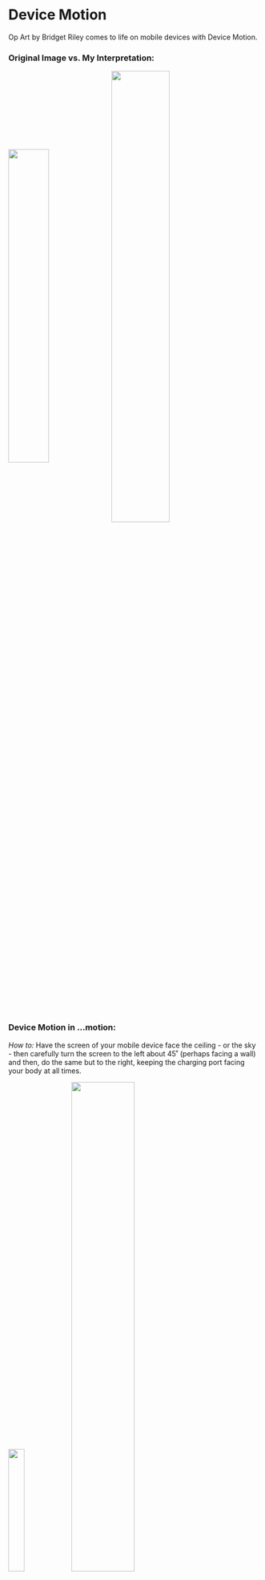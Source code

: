 # Device Motion
Op Art by Bridget Riley comes to life on mobile devices with Device Motion.

### Original Image vs. My Interpretation:
<img align="center" src="https://d7hftxdivxxvm.cloudfront.net/?resize_to=fit&width=800&height=796&quality=80&src=https%3A%2F%2Fd32dm0rphc51dk.cloudfront.net%2FRkVf05cQRyyK5nWo5s8z1w%2Flarge.jpg" width="40%"/> <img align="center" src="https://webpage.pace.edu/zd79703n/homework/hw4/pic1.png" width="48%"/> 

### Device Motion in ...motion: 
<i>How to:</i> Have the screen of your mobile device face the ceiling - or the sky - then carefully turn the screen to the left about 45˚ (perhaps facing a wall) and then, do the same but to the right, keeping the charging port facing your body at all times.

<img src="https://media.giphy.com/media/X3fObwQG38spooLjYF/giphy.gif" width="25%"/><img src="https://dev.opera.com/articles/w3c-device-orientation-api/device-gamma.png" width="50%"/>
